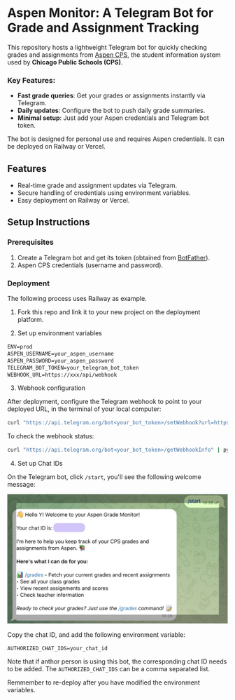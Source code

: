 # Aspen Monitor: A Telegram Bot for Grade and Assignment Tracking

This repository hosts a lightweight Telegram bot for quickly checking grades and assignments from [Aspen CPS](https://aspen.cps.edu), the student information system used by **Chicago Public Schools (CPS)**.

### Key Features:
- **Fast grade queries**: Get your grades or assignments instantly via Telegram.
- **Daily updates**: Configure the bot to push daily grade summaries.
- **Minimal setup**: Just add your Aspen credentials and Telegram bot token.

The bot is designed for personal use and requires Aspen credentials. It can be deployed on Railway or Vercel.

## Features
- Real-time grade and assignment updates via Telegram.
- Secure handling of credentials using environment variables.
- Easy deployment on Railway or Vercel.

## Setup Instructions

### Prerequisites
1. Create a Telegram bot and get its token (obtained from [BotFather](https://core.telegram.org/bots#botfather)).
2. Aspen CPS credentials (username and password).

### Deployment

The following process uses Railway as example.

1. Fork this repo and link it to your new project on the deployment platform.

2. Set up environment variables

```env
ENV=prod
ASPEN_USERNAME=your_aspen_username
ASPEN_PASSWORD=your_aspen_password
TELEGRAM_BOT_TOKEN=your_telegram_bot_token
WEBHOOK_URL=https://xxx/api/webhook
```

3. Webhook configuration

After deployment, configure the Telegram webhook to point to your deployed URL, in the terminal of your local computer:

```bash
curl "https://api.telegram.org/bot<your_bot_token>/setWebhook?url=https://your-deployed-url/api/webhook"
```

To check the webhook status:

```bash
curl "https://api.telegram.org/bot<your_bot_token>/getWebhookInfo" | python3 -m json.tool
```

4. Set up Chat IDs

On the Telegram bot, click `/start`, you'll see the following welcome message:

![Screenshot of /start command](screenshots/screenshot-start.jpg)

Copy the chat ID, and add the following environment variable:

```
AUTHORIZED_CHAT_IDS=your_chat_id
```

Note that if anthor person is using this bot, the corresponding chat ID needs to be added. The `AUTHORIZED_CHAT_IDS` can be a comma separated list.

Remmember to re-deploy after you have modified the environment variables.
